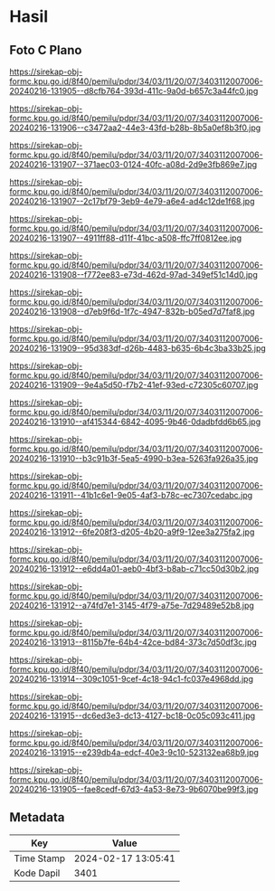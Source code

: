 # Hasil

## Foto C Plano

https://sirekap-obj-formc.kpu.go.id/8f40/pemilu/pdpr/34/03/11/20/07/3403112007006-20240216-131905--d8cfb764-393d-411c-9a0d-b657c3a44fc0.jpg

https://sirekap-obj-formc.kpu.go.id/8f40/pemilu/pdpr/34/03/11/20/07/3403112007006-20240216-131906--c3472aa2-44e3-43fd-b28b-8b5a0ef8b3f0.jpg

https://sirekap-obj-formc.kpu.go.id/8f40/pemilu/pdpr/34/03/11/20/07/3403112007006-20240216-131907--371aec03-0124-40fc-a08d-2d9e3fb869e7.jpg

https://sirekap-obj-formc.kpu.go.id/8f40/pemilu/pdpr/34/03/11/20/07/3403112007006-20240216-131907--2c17bf79-3eb9-4e79-a6e4-ad4c12de1f68.jpg

https://sirekap-obj-formc.kpu.go.id/8f40/pemilu/pdpr/34/03/11/20/07/3403112007006-20240216-131907--4911ff88-d11f-41bc-a508-ffc7ff0812ee.jpg

https://sirekap-obj-formc.kpu.go.id/8f40/pemilu/pdpr/34/03/11/20/07/3403112007006-20240216-131908--f772ee83-e73d-462d-97ad-349ef51c14d0.jpg

https://sirekap-obj-formc.kpu.go.id/8f40/pemilu/pdpr/34/03/11/20/07/3403112007006-20240216-131908--d7eb9f6d-1f7c-4947-832b-b05ed7d7faf8.jpg

https://sirekap-obj-formc.kpu.go.id/8f40/pemilu/pdpr/34/03/11/20/07/3403112007006-20240216-131909--95d383df-d26b-4483-b635-6b4c3ba33b25.jpg

https://sirekap-obj-formc.kpu.go.id/8f40/pemilu/pdpr/34/03/11/20/07/3403112007006-20240216-131909--9e4a5d50-f7b2-41ef-93ed-c72305c60707.jpg

https://sirekap-obj-formc.kpu.go.id/8f40/pemilu/pdpr/34/03/11/20/07/3403112007006-20240216-131910--af415344-6842-4095-9b46-0dadbfdd6b65.jpg

https://sirekap-obj-formc.kpu.go.id/8f40/pemilu/pdpr/34/03/11/20/07/3403112007006-20240216-131910--b3c91b3f-5ea5-4990-b3ea-5263fa926a35.jpg

https://sirekap-obj-formc.kpu.go.id/8f40/pemilu/pdpr/34/03/11/20/07/3403112007006-20240216-131911--41b1c6e1-9e05-4af3-b78c-ec7307cedabc.jpg

https://sirekap-obj-formc.kpu.go.id/8f40/pemilu/pdpr/34/03/11/20/07/3403112007006-20240216-131912--6fe208f3-d205-4b20-a9f9-12ee3a275fa2.jpg

https://sirekap-obj-formc.kpu.go.id/8f40/pemilu/pdpr/34/03/11/20/07/3403112007006-20240216-131912--e6dd4a01-aeb0-4bf3-b8ab-c71cc50d30b2.jpg

https://sirekap-obj-formc.kpu.go.id/8f40/pemilu/pdpr/34/03/11/20/07/3403112007006-20240216-131912--a74fd7e1-3145-4f79-a75e-7d29489e52b8.jpg

https://sirekap-obj-formc.kpu.go.id/8f40/pemilu/pdpr/34/03/11/20/07/3403112007006-20240216-131913--8115b7fe-64b4-42ce-bd84-373c7d50df3c.jpg

https://sirekap-obj-formc.kpu.go.id/8f40/pemilu/pdpr/34/03/11/20/07/3403112007006-20240216-131914--309c1051-9cef-4c18-94c1-fc037e4968dd.jpg

https://sirekap-obj-formc.kpu.go.id/8f40/pemilu/pdpr/34/03/11/20/07/3403112007006-20240216-131915--dc6ed3e3-dc13-4127-bc18-0c05c093c411.jpg

https://sirekap-obj-formc.kpu.go.id/8f40/pemilu/pdpr/34/03/11/20/07/3403112007006-20240216-131915--e239db4a-edcf-40e3-9c10-523132ea68b9.jpg

https://sirekap-obj-formc.kpu.go.id/8f40/pemilu/pdpr/34/03/11/20/07/3403112007006-20240216-131905--fae8cedf-67d3-4a53-8e73-9b6070be99f3.jpg


## Metadata

| Key        | Value               |
| ---------- | ------------------- |
| Time Stamp | 2024-02-17 13:05:41 |
| Kode Dapil | 3401                |



